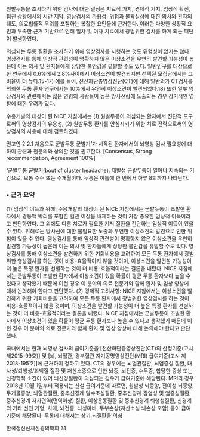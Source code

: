 원발두통을 조사하기 위한 검사에 대한 결정은 치료적 가치, 경제적 가치, 임상적 확신, 협진 상황에서의 시간 제약, 영상검사의 가용성, 위험과 불확실성에 대한 의사와 환자의 태도, 의료법률적 우려를 포함하는 복잡한 요인들에 근거한다. 이러한 다양한 상황적 요인과 부족한 근거 기반으로 인해 일차 및 이차 치료에서 광범위한 검사를 하게 되는 패턴이 발생하였다.

의심되는 두통 질환을 조사하기 위해 영상검사를 시행하는 것도 위험성이 없지는 않다. 영상검사를 통해 임상적 관련성이 명확하지 않은 이상소견을 우연히 발견할 가능성이 높은데 이는 의사 및 환자들에게 상당한 불안감을 유발할 수도 있다. 일반인구를 대상으로 한 연구에서 0.6%에서 2.8%사이에서 이상소견이 발견되지만 선택된 모집단에서는 그 비율이 더 높다.15-17) 예를 들어, 전산화단층영상진단(CT)에 대해 일반의가 CT검사를 의뢰한 두통 환자 연구에서는 10%에서 우연히 이상소견이 발견되었다.18) 또한 일부 영상검사와 관련해서는 젊은 연령의 사람들이 높은 방사선량에 노출되는 경우 장기적인 영향에 대한 우려가 있다.

수용개발의 대상이 된 NICE 지침에서는 (1) 원발두통이 의심되는 환자에서 진단적 도구로써의 영상검사의 유용성, (2) 원발두통 환자를 안심시키기 위한 치료 전략으로써의 영상검사의 사용에 대해 검토하였다.

권고안 2.2.1 처음으로 군발두통 군발기¹가 시작된 환자에서의 뇌영상 검사 필요성에 대하여 관련과 전문의와 상의할 것을 권고한다. [Consensus, Strong recommendation, Agreement 100%]

¹군발두통 군발기(bout of cluster headache): 재발성 군발두통이 일어나 지속되는 기간으로, 보통 수주 또는 수개월이다. 두통은 이틀에 한 번에서 하루 8회까지 나타난다.

### • 근거 요약
(1) 임상적 이득과 위해: 수용개발의 대상이 된 NICE 지침에서는 군발두통이 초발한 환자에서 경동맥 박리를 포함한 혈관 이상을 배제하는 것이 가장 중요한 임상적 이득이라고 판단하였다. 그 외에도 다른 치료가 필요한 기저 질환을 진단하는 임상적 이득이 있을 수 있다. 위해로는 방사선에 대한 불필요한 노출과 우연한 이상소견의 발견으로 인한 위험이 있을 수 있다. 영상검사를 통해 임상적 관련성이 명확하지 않은 이상소견을 우연히 발견할 가능성이 높은데 이는 의사 및 환자들에게 상당한 불안감을 유발할 수도 있다. 영상검사를 통해 이상소견을 발견하기 위한 기회비용을 고려하여 모든 두통 환자에서 광범위한 영상검사를 하는 것이 비용-효율적이지 않을 것이며, 이상소견을 발견할 가능성이 더 높은 특정 환자를 선별하는 것이 더 비용-효율적이라는 결론을 내렸다. NICE 지침에서는 군발두통이 초발한 환자에서 이상소견이 있을 확률이 평균 두통 환자보다 높을 수 있다고 생각했기 때문에 이런 경우 이 분야의 의료 전문가와 함께 환자 및 임상 양상에 대해 논의해야 한다고 판단했다.
(2) 경제적 고려사항: NICE 지침에서는 이상소견을 발견하기 위한 기회비용을 고려하여 모든 두통 환자에서 광범위한 영상검사를 하는 것이 비용-효율적이지 않을 것이며, 이상소견을 발견할 가능성이 더 높은 특정 환자를 선별하는 것이 더 비용-효율적이라는 결론을 내렸다. NICE 지침에서는 군발두통이 초발한 환자에서 이상소견이 있을 확률이 평균 두통 환자보다 높을 수 있다고 생각했기 때문에 이런 경우 이 분야의 의료 전문가와 함께 환자 및 임상 양상에 대해 논의해야 한다고 판단했다.

국내에서는 현재 뇌영상 검사의 급여기준을 [전산화단층영상진단(CT)의 산정기준(고시 제2015-99호)] 및 [뇌, 뇌혈관, 경부혈관 자기공명영상진단(MRI) 급여기준(고시 제2018-195호)]에 근거하여 정하고 있다. CT의 경우에는 뇌혈관질환, 뇌염증성 질환, 대사성/퇴행성/회백질 질환 및 저산소증으로 인한 뇌증, 뇌전증, 수두증, 합당한 증상 또는 신경학적 소견이 있어 뇌신경질환이 의심되는 경우가 급여기준에 해당된다. MRI의 경우 2018년 10월 1일부터 적용되는 신설 급여기준에 따르면, 원발성 뇌종양, 전이성 뇌종양, 두개골종양, 뇌혈관질환, 중추신경계 탈수초성질환, 중추신경계 감염성 및 염증성질환, 중추신경계 자가면역(면역이상) 질환, 이상운동질환 및 중추신경계 퇴행성질환, 신경계의 기타 선천 기형, 치매, 뇌전증, 뇌성마비, 두부손상(저산소성 뇌손상 포함) 등이 급여기준에 해당된다. 두통에 대해서는 상기 뇌질환을 의심

한국정신신체신경의학회
<PAGE>31